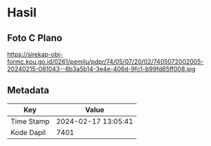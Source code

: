 # Hasil

## Foto C Plano

https://sirekap-obj-formc.kpu.go.id/0261/pemilu/pdpr/74/05/07/20/02/7405072002005-20240215-081043--8b3a5b14-3e4e-406d-9fc1-b99fd65ff008.jpg


## Metadata

| Key        | Value               |
| ---------- | ------------------- |
| Time Stamp | 2024-02-17 13:05:41 |
| Kode Dapil | 7401                |



